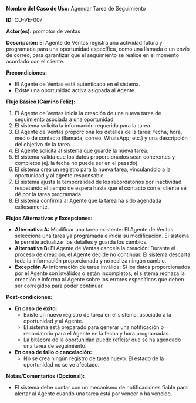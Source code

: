 **Nombre del Caso de Uso:** Agendar Tarea de Seguimiento

**ID:** CU-VE-007

**Actor(es):** promotor de ventas

**Descripción:** El Agente de Ventas registra una actividad futura y programada para una oportunidad específica, como una llamada o un envío de correo, para garantizar que el seguimiento se realice en el momento acordado con el cliente.

**Precondiciones:**

* El Agente de Ventas está autenticado en el sistema.
* Existe una oportunidad activa asignada al Agente.

**Flujo Básico (Camino Feliz):**

1. El Agente de Ventas inicia la creación de una nueva tarea de seguimiento asociada a una oportunidad.
2. El sistema solicita la información requerida para la tarea.
3. El Agente de Ventas proporciona los detalles de la tarea: fecha, hora, medio de contacto (llamada, correo, WhatsApp, etc.) y una descripción del objetivo de la tarea.
4. El Agente solicita al sistema que guarde la nueva tarea.
5. El sistema valida que los datos proporcionados sean coherentes y completos (ej. la fecha no puede ser en el pasado).
6. El sistema crea un registro para la nueva tarea, vinculándolo a la oportunidad y al agente responsable.
7. El sistema ajusta la temporalidad de los recordatorios por inactividad respetando el tiempo de espera hasta que el contacto con el cliente se dé por la tarea programada.
8. El sistema confirma al Agente que la tarea ha sido agendada exitosamente.

**Flujos Alternativos y Excepciones:**

* **Alternativa A:** Modificar una tarea existente: El Agente de Ventas selecciona una tarea ya programada e inicia su modificación. El sistema le permite actualizar los detalles y guarda los cambios.
* **Alternativa B:** El Agente de Ventas cancela la creación: Durante el proceso de creación, el Agente decide no continuar. El sistema descarta toda la información proporcionada y no realiza ningún cambio.
* **Excepción A:** Información de tarea inválida: Si los datos proporcionados por el Agente son inválidos o están incompletos, el sistema rechaza la creación e informa al Agente sobre los errores específicos que deben ser corregidos para poder continuar.

**Post-condiciones:**

* **En caso de éxito:**
  + Existe un nuevo registro de tarea en el sistema, asociado a la oportunidad y al Agente.
  + El sistema está preparado para generar una notificación o recordatorio para el Agente en la fecha y hora programadas.
  + La bitácora de la oportunidad puede reflejar que se ha agendado una tarea de seguimiento.
* **En caso de fallo o cancelación:**
  + No se crea ningún registro de tarea nuevo. El estado de la oportunidad no se ve afectado.

**Notas/Comentarios (Opcional):**

* El sistema debe contar con un mecanismo de notificaciones fiable para alertar al Agente cuando una tarea está por vencer o ha vencido.